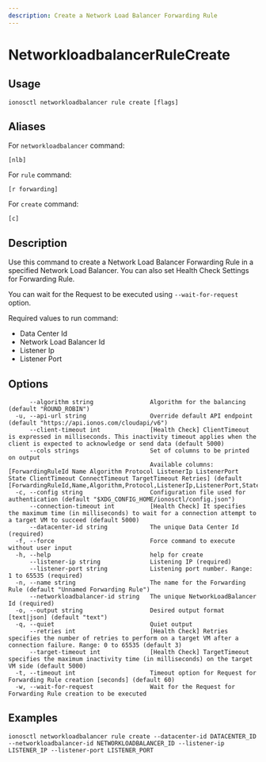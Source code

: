 ```yaml
---
description: Create a Network Load Balancer Forwarding Rule
---
```


# NetworkloadbalancerRuleCreate

## Usage

```text
ionosctl networkloadbalancer rule create [flags]
```

## Aliases

For `networkloadbalancer` command:
```text
[nlb]
```

For `rule` command:
```text
[r forwarding]
```

For `create` command:
```text
[c]
```

## Description

Use this command to create a Network Load Balancer Forwarding Rule in a specified Network Load Balancer. You can also set Health Check Settings for Forwarding Rule.

You can wait for the Request to be executed using `--wait-for-request` option.

Required values to run command:

* Data Center Id
* Network Load Balancer Id
* Listener Ip
* Listener Port

## Options

```text
      --algorithm string                Algorithm for the balancing (default "ROUND_ROBIN")
  -u, --api-url string                  Override default API endpoint (default "https://api.ionos.com/cloudapi/v6")
      --client-timeout int              [Health Check] ClientTimeout is expressed in milliseconds. This inactivity timeout applies when the client is expected to acknowledge or send data (default 5000)
      --cols strings                    Set of columns to be printed on output 
                                        Available columns: [ForwardingRuleId Name Algorithm Protocol ListenerIp ListenerPort State ClientTimeout ConnectTimeout TargetTimeout Retries] (default [ForwardingRuleId,Name,Algorithm,Protocol,ListenerIp,ListenerPort,State])
  -c, --config string                   Configuration file used for authentication (default "$XDG_CONFIG_HOME/ionosctl/config.json")
      --connection-timeout int          [Health Check] It specifies the maximum time (in milliseconds) to wait for a connection attempt to a target VM to succeed (default 5000)
      --datacenter-id string            The unique Data Center Id (required)
  -f, --force                           Force command to execute without user input
  -h, --help                            help for create
      --listener-ip string              Listening IP (required)
      --listener-port string            Listening port number. Range: 1 to 65535 (required)
  -n, --name string                     The name for the Forwarding Rule (default "Unnamed Forwarding Rule")
      --networkloadbalancer-id string   The unique NetworkLoadBalancer Id (required)
  -o, --output string                   Desired output format [text|json] (default "text")
  -q, --quiet                           Quiet output
      --retries int                     [Health Check] Retries specifies the number of retries to perform on a target VM after a connection failure. Range: 0 to 65535 (default 3)
      --target-timeout int              [Health Check] TargetTimeout specifies the maximum inactivity time (in milliseconds) on the target VM side (default 5000)
  -t, --timeout int                     Timeout option for Request for Forwarding Rule creation [seconds] (default 60)
  -w, --wait-for-request                Wait for the Request for Forwarding Rule creation to be executed
```

## Examples

```text
ionosctl networkloadbalancer rule create --datacenter-id DATACENTER_ID --networkloadbalancer-id NETWORKLOADBALANCER_ID --listener-ip LISTENER_IP --listener-port LISTENER_PORT
```

